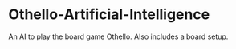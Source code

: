 # Othello-Artificial-Intelligence
An AI to play the board game Othello. Also includes a board setup. 
